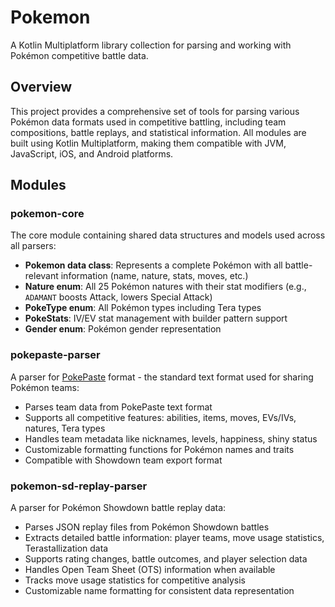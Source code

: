 # Pokemon

A Kotlin Multiplatform library collection for parsing and working with Pokémon competitive battle data.

## Overview

This project provides a comprehensive set of tools for parsing various Pokémon data formats used in competitive
battling, including team compositions, battle replays, and statistical information. All modules are built using Kotlin
Multiplatform, making them compatible with JVM, JavaScript, iOS, and Android platforms.

## Modules

### pokemon-core

The core module containing shared data structures and models used across all parsers:

- **Pokemon data class**: Represents a complete Pokémon with all battle-relevant information (name, nature, stats,
  moves, etc.)
- **Nature enum**: All 25 Pokémon natures with their stat modifiers (e.g., `ADAMANT` boosts Attack, lowers Special
  Attack)
- **PokeType enum**: All Pokémon types including Tera types
- **PokeStats**: IV/EV stat management with builder pattern support
- **Gender enum**: Pokémon gender representation

### pokepaste-parser

A parser for [PokePaste](https://pokepast.es/) format - the standard text format used for sharing Pokémon teams:

- Parses team data from PokePaste text format
- Supports all competitive features: abilities, items, moves, EVs/IVs, natures, Tera types
- Handles team metadata like nicknames, levels, happiness, shiny status
- Customizable formatting functions for Pokémon names and traits
- Compatible with Showdown team export format

### pokemon-sd-replay-parser

A parser for Pokémon Showdown battle replay data:

- Parses JSON replay files from Pokémon Showdown battles
- Extracts detailed battle information: player teams, move usage statistics, Terastallization data
- Supports rating changes, battle outcomes, and player selection data
- Handles Open Team Sheet (OTS) information when available
- Tracks move usage statistics for competitive analysis
- Customizable name formatting for consistent data representation

